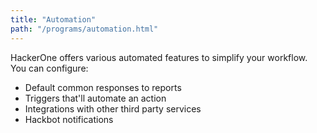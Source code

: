 ```yaml
---
title: "Automation"
path: "/programs/automation.html"
---
```


HackerOne offers various automated features to simplify your workflow. You can configure:
* Default common responses to reports
* Triggers that'll automate an action
* Integrations with other third party services 
* Hackbot notifications
